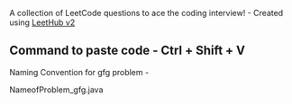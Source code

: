 A collection of LeetCode questions to ace the coding interview! - Created using [LeetHub v2](https://github.com/arunbhardwaj/LeetHub-2.0)

<h2>Command to paste code - Ctrl + Shift + V</h2>

Naming Convention for gfg problem - 

NameofProblem_gfg.java


